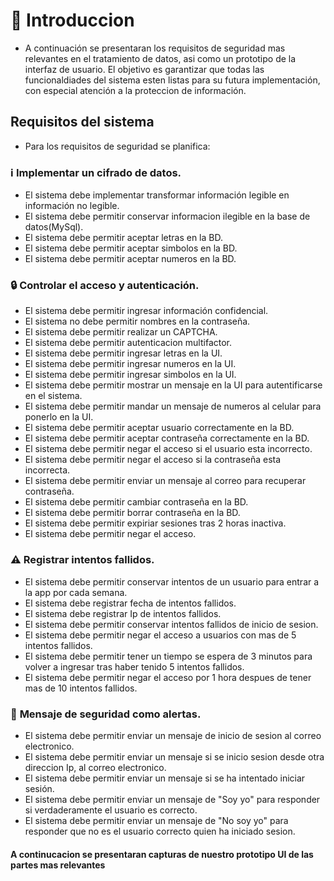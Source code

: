 # 📔 **Introduccion**

- A continuación se presentaran los requisitos de seguridad mas relevantes en el tratamiento de datos, asi como un prototipo de la interfaz de usuario.
  El objetivo es garantizar que todas las funcionaldiades del sistema esten listas para su futura implementación, con especial atención a la proteccion
  de información.

## **Requisitos del sistema**
- Para los requisitos de seguridad se planifica:
  
### ℹ️ **Implementar un cifrado de datos.**
- El sistema debe implementar transformar información legible en información no legible.
- El sistema debe permitir conservar informacion ilegible en la base de datos(MySql).
- El sistema debe permitir aceptar letras en la BD.
- El sistema debe permitir aceptar simbolos en la BD.
- El sistema debe permitir aceptar numeros en la BD.
  
### 🔒 **Controlar el acceso y autenticación.**
- El sistema debe permitir ingresar información confidencial.
- El sistema no debe permitir nombres en la contraseña.
- El sistema debe permitir realizar un CAPTCHA.
- El sistema debe permitir autenticacion multifactor.
- El sistema debe permitir ingresar letras en la UI.
- El sistema debe permitir ingresar numeros en la UI.
- El sistema debe permitir ingresar simbolos en la UI.
- El sistema debe permitir mostrar un mensaje en la UI para autentificarse en el sistema.
- El sistema debe permitir mandar un mensaje de numeros al celular para ponerlo en la UI.
- El sistema debe permitir aceptar usuario correctamente en la BD.
- El sistema debe permitir aceptar contraseña correctamente en la BD.
- El sistema debe permitir negar el acceso si el usuario esta incorrecto.
- El sistema debe permitir negar el acceso si la contraseña esta incorrecta.
- El sistema debe permitir enviar un mensaje al correo para recuperar contraseña.
- El sistema debe permitir cambiar contraseña en la BD.
- El sistema debe permitir borrar contraseña en la BD.
- El sistema debe permitir expiriar sesiones tras 2 horas inactiva.
- El sistema debe permitir negar el acceso.

  
### ⚠️ **Registrar intentos fallidos.**
- El sistema debe permitir conservar intentos de un usuario para entrar a la app por cada semana.
- El sistema debe registrar fecha de intentos fallidos.
- El sistema debe registrar Ip de intentos fallidos.
- El sistema debe permitir conservar intentos fallidos de inicio de sesion.
- El sistema debe permitir negar el acceso a usuarios con mas de 5 intentos fallidos.
- El sistema debe permitir tener un tiempo se espera de 3 minutos para volver a ingresar tras haber tenido 5 intentos fallidos.
- El sistema debe permitir negar el acceso por 1 hora despues de tener mas de 10 intentos fallidos.
  

### 💬 **Mensaje de seguridad como alertas.**
- El sistema debe permitir enviar un mensaje de inicio de sesion al correo electronico.
- El sistema debe permitir enviar un mensaje si se inicio sesion desde otra direccion Ip, al correo electronico.
- El sistema debe permitir enviar un mensaje si se ha intentado iniciar sesión.
- El sistema debe permitir enviar un mensaje de "Soy yo" para responder si verdaderamente el usuario es correcto.
- El sistema debe permitir enviar un mensaje de "No soy yo" para responder que no es el usuario correcto quien ha iniciado sesion.

#### **A continucacion se presentaran capturas de nuestro prototipo UI de las partes mas relevantes**

  


